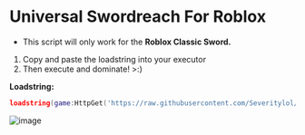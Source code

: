 # Universal Swordreach For Roblox
- This script will only work for the **Roblox Classic Sword.**
1. Copy and paste the loadstring into your executor
2. Then execute and dominate! >:)

**Loadstring:**
```lua
loadstring(game:HttpGet('https://raw.githubusercontent.com/Severitylol/Universal-Sword-Reach/main/swordreach.lua')()
```
![image](https://github.com/Severitylol/Universal-Sword-Reach/assets/146803465/fc044c7d-7cce-4344-8b06-1929c99a9bc8)

